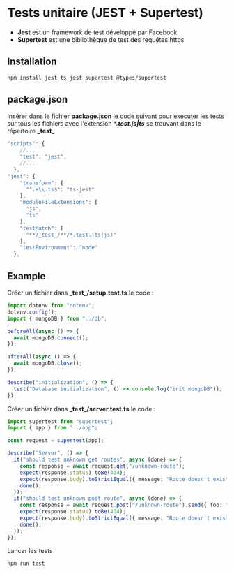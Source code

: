 # Tests unitaire (JEST + Supertest)

- **Jest** est un framework de test développé par Facebook
- **Supertest** est une bibliothèque de test des requêtes https

## Installation

```zsh
npm install jest ts-jest supertest @types/supertest
```

## package.json

Insérer dans le fichier **package.json** le code suivant pour executer les tests sur tous les fichiers avec l'extension ***\*.test.js|ts*** se trouvant dans le répertoire **\_test\_**

```ts
"scripts": {
    //...
    "test": "jest",
    //...
  },
"jest": {
    "transform": {
      "^.+\\.ts$": "ts-jest"
    },
    "moduleFileExtensions": [
      "js",
      "ts"
    ],
    "testMatch": [
      "**/_test_/**/*.test.(ts|js)"
    ],
    "testEnvironment": "node"
  },
```

## Example

Créer un fichier dans **\_test\_/setup.test.ts** le code :

```ts
import dotenv from "dotenv";
dotenv.config();
import { mongoDB } from "../db";

beforeAll(async () => {
  await mongoDB.connect();
});

afterAll(async () => {
  await mongoDB.close();
});

describe("initialization", () => {
  test("Database initialization", () => console.log("init mongoDB"));
});
```

Créer un fichier dans **\_test\_/server.test.ts** le code :

```ts
import supertest from "supertest";
import { app } from "../app";

const request = supertest(app);

describe("Server", () => {
  it("should test unknown get routes", async (done) => {
    const response = await request.get("/unknown-route");
    expect(response.status).toBe(404);
    expect(response.body).toStrictEqual({ message: "Route doesn't exists" });
    done();
  });
  it("should test unknown post route", async (done) => {
    const response = await request.post("/unknown-route").send({ foo: "bar" });
    expect(response.status).toBe(404);
    expect(response.body).toStrictEqual({ message: "Route doesn't exists" });
    done();
  });
});
```

Lancer les tests

```zsh
npm run test
```
